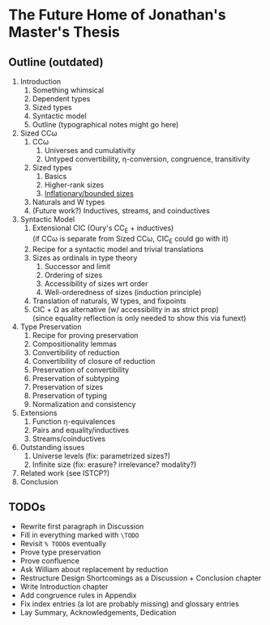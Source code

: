 # The Future Home of Jonathan's Master's Thesis

## Outline (outdated)

1. Introduction
   1. Something whimsical
   2. Dependent types
   3. Sized types
   4. Syntactic model
   4. Outline (typographical notes might go here)
2. Sized CCω
   1. CCω
      1. Universes and cumulativity
      2. Untyped convertibility, η-conversion, congruence, transitivity
   2. Sized types
      1. Basics
      3. Higher-rank sizes
      2. [Inflationary/bounded sizes](https://ionathan.ch/2021/08/26/using-sized-types.html#3-inflationary-sized-types)
   3. Naturals and W types
   4. (Future work?) Inductives, streams, and coinductives
3. Syntactic Model
   1. Extensional CIC (Oury's CC<sub>E</sub> + inductives)
      <br/> (if CCω is separate from Sized CCω, CIC<sub>E</sub> could go with it)
   2. Recipe for a syntactic model and trivial translations
   3. Sizes as ordinals in type theory
      1. Successor and limit
      2. Ordering of sizes
      3. Accessibility of sizes wrt order
      4. Well-orderedness of sizes (induction principle)
   4. Translation of naturals, W types, and fixpoints
   5. CIC + Ω as alternative (w/ accessibility in as strict prop)
      <br/> (since equality reflection is only needed to show this via funext)
4. Type Preservation
   1. Recipe for proving preservation
   2. Compositionality lemmas
   3. Convertibility of reduction
   4. Convertibility of closure of reduction
   5. Preservation of convertibility
   6. Preservation of subtyping
   7. Preservation of sizes
   8. Preservation of typing
   9. Normalization and consistency
5. Extensions
   1. Function η-equivalences
   2. Pairs and equality/inductives
   3. Streams/coinductives
6. Outstanding issues
   1. Universe levels (fix: parametrized sizes?)
   2. Infinite size (fix: erasure? irrelevance? modality?)
7. Related work (see ISTCP?)
8. Conclusion

## TODOs

* Rewrite first paragraph in Discussion
* Fill in everything marked with `\TODO`
* Revisit `% TODO`s eventually
* Prove type preservation
* Prove confluence
* Ask William about replacement by reduction
* Restructure Design Shortcomings as a Discussion + Conclusion chapter
* Write Introduction chapter
* Add congruence rules in Appendix
* Fix index entries (a lot are probably missing) and glossary entries
* Lay Summary, Acknowledgements, Dedication